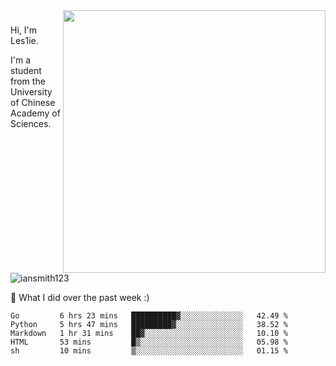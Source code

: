 <img align="right" src="https://github-readme-stats.vercel.app/api?username=iansmith123&show_icons=true&hide_border=true" width="420">

### 
Hi, I'm Les1ie. 

I'm a student from the University of Chinese Academy of Sciences.

<img src="https://komarev.com/ghpvc/?username=iansmith123" alt="iansmith123" />




🔭 What I did over the past week :)
<!--START_SECTION:waka-->
```text
Go         6 hrs 23 mins   ██████████▓░░░░░░░░░░░░░░   42.49 % 
Python     5 hrs 47 mins   █████████▓░░░░░░░░░░░░░░░   38.52 % 
Markdown   1 hr 31 mins    ██▓░░░░░░░░░░░░░░░░░░░░░░   10.10 % 
HTML       53 mins         █▒░░░░░░░░░░░░░░░░░░░░░░░   05.98 % 
sh         10 mins         ▒░░░░░░░░░░░░░░░░░░░░░░░░   01.15 % 
```
<!--END_SECTION:waka-->


<!--
**IanSmith123/IanSmith123** is a ✨ _special_ ✨ repository because its `README.md` (this file) appears on your GitHub profile.
<img src="https://github.githubassets.com/images/spinners/octocat-spinner-64.gif">

Here are some ideas to get you started:

- 🔭 I’m currently working on ...
- 🌱 I’m currently learning ...
- 👯 I’m looking to collaborate on ...
- 🤔 I’m looking for help with ...
- 💬 Ask me about ...
- 📫 How to reach me: ...
- 😄 Pronouns: ...
- ⚡ Fun fact: ...
-->
